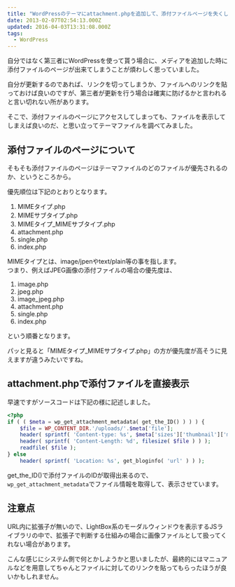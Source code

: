 ```yaml
---
title: "WordPressのテーマにattachment.phpを追加して、添付ファイルページを失くしてみた"
date: 2013-02-07T02:54:13.000Z
updated: 2016-04-03T13:31:08.000Z
tags: 
  - WordPress
---
```


自分ではなく第三者にWordPressを使って貰う場合に、メディアを追加した時に添付ファイルのページが出来てしまうことが煩わしく思っていました。

自分が更新するのであれば、リンクを切ってしまうか、ファイルへのリンクを貼っておけば良いのですが、第三者が更新を行う場合は確実に防げるかと言われると言い切れない所があります。

そこで、添付ファイルのページにアクセスしてしまっても、ファイルを表示してしまえば良いのだ、と思い立ってテーマファイルを調べてみました。


## 添付ファイルのページについて

そもそも添付ファイルのページはテーマファイルのどのファイルが優先されるのか、というところから。

優先順位は下記のとおりとなります。

1. MIMEタイプ.php
2. MIMEサブタイプ.php
3. MIMEタイプ_MIMEサブタイプ.php
4. attachment.php
5. single.php
6. index.php

MIMEタイプとは、image/jpenやtext/plain等の事を指します。  
 つまり、例えばJPEG画像の添付ファイルの場合の優先度は、

1. image.php
2. jpeg.php
3. image_jpeg.php
4. attachment.php
5. single.php
6. index.php

という順番となります。

パッと見ると「MIMEタイプ_MIMEサブタイプ.php」の方が優先度が高そうに見えますが違うみたいですね。


## attachment.phpで添付ファイルを直接表示

早速ですがソースコードは下記の様に記述しました。

```php
<?php
if ( ( $meta = wp_get_attachment_metadata( get_the_ID() ) ) ) {
	$file = WP_CONTENT_DIR.'/uploads/'.$meta['file'];
	header( sprintf( 'Content-type: %s', $meta['sizes']['thumbnail']['mime-type'] ) );
	header( sprintf( 'Content-Length: %d', filesize( $file ) ) );
	readfile( $file );
} else
	header( sprintf( 'Location: %s', get_bloginfo( 'url' ) ) );
```

get_the_ID()で添付ファイルのIDが取得出来るので、`wp_get_attachment_metadata`でファイル情報を取得して、表示させています。


## 注意点

URL内に拡張子が無いので、LightBox系のモーダルウィンドウを表示するJSライブラリの中で、拡張子で判断する仕組みの場合に画像ファイルとして扱ってくれない場合があります。

こんな感じにシステム側で何とかしようかと思いましたが、最終的にはマニュアルなどを用意してちゃんとファイルに対してのリンクを貼ってもらったほうが良いかもしれません。